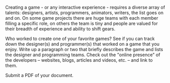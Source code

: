 Creating a game - or any interactive experience - requires a diverse array of talents: designers, artists, programmers, animators, writers, the list goes on and on. On some game projects there are huge teams with each member filling a specific role, on others the team is tiny and people are valued for their breadth of experience and ability to shift gears.

Who worked to create one of your favorite games? See if you can track down the designer(s) and programmer(s) that worked on a game that you enjoy. Write up a paragraph or two that briefly describes the game and lists the designer and programming teams. Check out the "online presence" of the developers – websites, blogs, articles and videos, etc. – and link to them.

Submit a PDF of your document.
